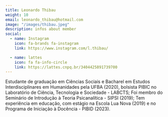 ```yaml
---
title: Leonardo Thibau
weight: 10
email: leonardo_thibau@hotmail.com
image: "/images/thibau.jpeg"
description: infos about member
social:
  - name: Instagram
    icon: fa-brands fa-instagram
    link: https://www.instagram.com/l.thibau/

  - name: lattes
    icon: fa fa-info-circle
    link: https://lattes.cnpq.br/3404425891739700
---
```


Estudante de graduação em Ciências Sociais e Bacharel em Estudos Interdisciplinares em Humanidades pela UFBA (2020), bolsista PIBIC no Laboratório de Ciência, Tecnologia e Sociedade - LABCTS; Foi membro do Seminário de Introdução à Teoria Psicanalítica - SIPSI (2019); Tem experiência em educação, com estágio na Escola Lua Nova (2019) e no Programa de Iniciação à Docência - PIBID (2023).